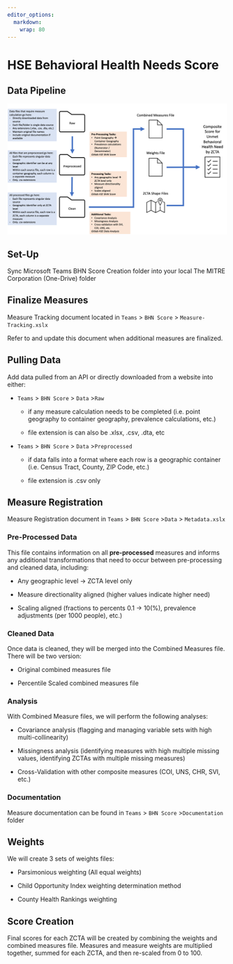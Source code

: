 ```yaml
---
editor_options: 
  markdown: 
    wrap: 80
---
```


# HSE Behavioral Health Needs Score

## Data Pipeline

![](assets/Data%20Pipeline.png)

## Set-Up

Sync Microsoft Teams BHN Score Creation folder into your local The MITRE
Corporation (One-Drive) folder

## Finalize Measures

Measure Tracking document located in `Teams` \> `BHN Score` \>
`Measure-Tracking.xslx`

Refer to and update this document when additional measures are finalized.

## Pulling Data

Add data pulled from an API or directly downloaded from a website into either:

-   `Teams` \> `BHN Score` \> `Data` \>`Raw`

    -   if any measure calculation needs to be completed (i.e. point geography
        to container geography, prevalence calculations, etc.)

    -   file extension is can also be .xlsx, .csv, .dta, etc

-   `Teams` \> `BHN Score` \> `Data` \>`Preprocessed`

    -   if data falls into a format where each row is a geographic container
        (i.e. Census Tract, County, ZIP Code, etc.)

    -   file extension is .csv only

## Measure Registration 

Measure Registration document in `Teams` \> `BHN Score` \>`Data` \>
`Metadata.xslx`

### Pre-Processed Data

This file contains information on all **pre-processed** measures and informs any
additional transformations that need to occur between pre-processing and cleaned
data, including:

-   Any geographic level -\> ZCTA level only

-   Measure directionality aligned (higher values indicate higher need)

-    Scaling aligned (fractions to percents 0.1 -\> 10(%), prevalence
    adjustments (per 1000 people), etc.)

### Cleaned Data

Once data is cleaned, they will be merged into the Combined Measures file. There
will be two version:

-   Original combined measures file

-   Percentile Scaled combined measures file

### Analysis

With Combined Measure files, we will perform the following analyses:

-   Covariance analysis (flagging and managing variable sets with high
    multi-collinearity)

-   Missingness analysis (identifying measures with high multiple missing
    values, identifying ZCTAs with multiple missing measures)

-   Cross-Validation with other composite measures (COI, UNS, CHR, SVI, etc.)

### Documentation 

Measure documentation can be found in `Teams` \> `BHN Score` \>`Documentation`
folder

## Weights

We will create 3 sets of weights files:

-   Parsimonious weighting (All equal weights)

-   Child Opportunity Index weighting determination method

-   County Health Rankings weighting

## Score Creation

Final scores for each ZCTA will be created by combining the weights and combined
measures file. Measures and measure weights are multiplied together, summed for
each ZCTA, and then re-scaled from 0 to 100.

# 

